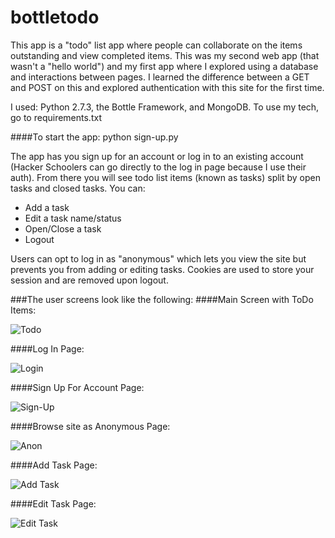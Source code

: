 bottletodo
==========

This app is a "todo" list app where people can collaborate on the items outstanding and view completed items. This was my second web app (that wasn't a "hello world") and my first app where I explored using a database and interactions between pages. I learned the difference between a GET and POST on this and explored authentication with this site for the first time. 

I used: Python 2.7.3, the Bottle Framework, and MongoDB. To use my tech, go to
    requirements.txt

####To start the app:
    python sign-up.py

The app has you sign up for an account or log in to an existing account (Hacker Schoolers can go directly to the log in page because I use their auth). From there you will see todo list items (known as tasks) split by open tasks and closed tasks. You can:
* Add a task
* Edit a task name/status
* Open/Close a task
* Logout

Users can opt to log in as "anonymous" which lets you view the site but prevents you from adding or editing tasks. Cookies are used to store your session and are removed upon logout. 

###The user screens look like the following:
####Main Screen with ToDo Items:

![Todo](https://github.com/nehalita/bottletodo/blob/master/screenshots/todo.png?raw=true)

####Log In Page:

![Login](https://github.com/nehalita/bottletodo/blob/master/screenshots/login.png?raw=true)

####Sign Up For Account Page:

![Sign-Up](https://github.com/nehalita/bottletodo/blob/master/screenshots/signup.png?raw=true)

####Browse site as Anonymous Page:

![Anon](https://github.com/nehalita/bottletodo/blob/master/screenshots/anon.png?raw=true)

####Add Task Page:

![Add Task](https://github.com/nehalita/bottletodo/blob/master/screenshots/anon.png?raw=true)

####Edit Task Page:

![Edit Task](https://github.com/nehalita/bottletodo/blob/master/screenshots/anon.png?raw=true)

